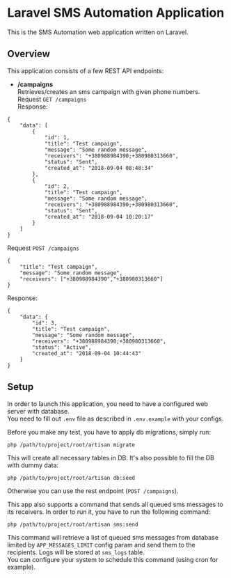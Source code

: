 Laravel SMS Automation Application
==================================

This is the SMS Automation web application written on Laravel.  

Overview
--------

This application consists of a few REST API endpoints:  

- **/campaigns**  
Retrieves/creates an sms campaign with given phone numbers.  
Request `GET /campaigns`  
Response:  
```
{
    "data": [
        {
            "id": 1,
            "title": "Test campaign",
            "message": "Some random message",
            "receivers": "+380988984390;+380980313660",
            "status": "Sent",
            "created_at": "2018-09-04 08:48:34"
        },
        {
            "id": 2,
            "title": "Test campaign",
            "message": "Some random message",
            "receivers": "+380988984390;+380980313660",
            "status": "Sent",
            "created_at": "2018-09-04 10:20:17"
        }
    ]
}
```
Request `POST /campaigns`
```
{
    "title": "Test campaign",
    "message": "Some random message",
    "receivers": ["+380988984390","+380980313660"]
}
```
Response:
```
{
    "data": {
        "id": 3,
        "title": "Test campaign",
        "message": "Some random message",
        "receivers": "+380988984390;+380980313660",
        "status": "Active",
        "created_at": "2018-09-04 10:44:43"
    }
}
```
  
Setup
-----
In order to launch this application, you need to have a configured web server with database.  
You need to fill out `.env` file as described in `.env.example` with your configs.  

Before you make any test, you have to apply db migrations, simply run:
```
php /path/to/project/root/artisan migrate
```
This will create all necessary tables in DB. It's also possible to fill the DB with dummy data:
```
php /path/to/project/root/artisan db:seed
```
Otherwise you can use the rest endpoint (`POST /campaigns`).

This app also supports a command that sends all queued sms messages to its receivers. In order to run it, you have to run the following command:
```
php /path/to/project/root/artisan sms:send
```
This command will retrieve a list of queued sms messages from database limited by `APP_MESSAGES_LIMIT` config param and send them to the recipients. Logs will be stored at `sms_logs` table.  
You can configure your system to schedule this command (using cron for example).

